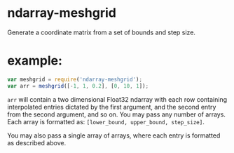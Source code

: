 # ndarray-meshgrid
Generate a coordinate matrix from a set of bounds and step size.

# example:
```javascript
var meshgrid = require('ndarray-meshgrid');
var arr = meshgrid([-1, 1, 0.2], [0, 10, 1]);
```

`arr` will contain a two dimensional Float32 ndarray with each row containing
interpolated entries dictated by the first argument, and the second entry
from the second argument, and so on. You may pass any number of arrays.
Each array is formatted as: `[lower_bound, upper_bound, step_size]`.

You may also pass a single array of arrays, where each entry is formatted as described above.
